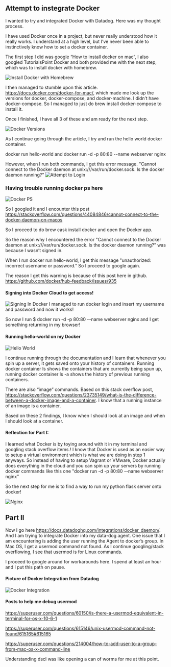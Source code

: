 ## Attempt to instegrate Docker
I wanted to try and integrated Docker with Datadog. Here was my thought process.
 
I have used Docker once in a project, but never really understood how it really works. I understand at a high level, but I’ve never been able to instinctively know how to set a docker container. 

The first step I did was google “How to install docker on mac”, 
I also googled TutorialsPoint Docker and both provided me with the next step, 
which was to install docker with homebrew.

![Install Docker with Homebrew](screenshots/docker-screenshots/brew-install-docker.png)

I then managed to stumble upon this article. https://docs.docker.com/docker-for-mac/, which made me look up the versions for docker, docker-compose, and docker-machine. I didn’t have docker-compose. So I managed to just do brew install docker-compose to install it. 

Once I finished, I have all 3 of these and am ready for the next step.

![Docker Versions](screenshots/docker-screenshots/docker-version.png)

As I continue going through the article, I try and run the hello world docker container.

docker run hello-world and docker run -d -p 80:80 --name webserver nginx

However, when I run both commands, I get this error message. "Cannot connect to the Docker daemon at unix:///var/run/docker.sock. Is the docker daemon running?”
![Attempt to Login](screenshots/docker-screenshots/logging-in-docker.png)

### Having trouble running docker ps here
![Docker PS](screenshots/docker-screenshots/installing-docker.png)

So I googled it and I encounter this post https://stackoverflow.com/questions/44084846/cannot-connect-to-the-docker-daemon-on-macos

So I proceed to do brew cask install docker and open the Docker app. 

So the reason why I encountered the error "Cannot connect to the Docker daemon at unix:///var/run/docker.sock. Is the docker daemon running?” was because I wasn’t signed in. 

When I run docker run hello-world, I get this message "unauthorized: incorrect username or password.” So I proceed to google again. 

The reason I get this warning is because of this post here in github. https://github.com/docker/hub-feedback/issues/935

#### Signing into Docker Cloud to get access!
![Signing In Docker](screenshots/docker-screenshots/docker-cloud.png)
I managed to run docker login and insert my username and password and now it works!

So now I run $ docker run -d -p 80:80 --name webserver nginx and I get something returning in my browser!

#### Running hello-world on my Docker
![Hello World](screenshots/docker-screenshots/hello-world.png)


I continue running through the documentation and I learn that whenever you spin up a server, it gets saved onto your history of containers. Running docker container ls shows the containers that are currently being spun up, running docker container ls -a shows the history of previous running containers.

There are also “image” commands. Based on this stack overflow post, https://stackoverflow.com/questions/23735149/what-is-the-difference-between-a-docker-image-and-a-container. I know that a running instance of an image is a container.

Based on these 2 findings, I know when I should look at an image and when I should look at a container.

#### Reflection for Part I:  
I learned what Docker is by toying around with it in my terminal and googling stack overflow items.! I know that Docker is used as an easier way to setup a virtual environment which is what we are doing in step 1 anyways. So instead of having to setup Vagrant or VMware, Docker actually does everything in the cloud and you can spin up your servers by running docker commands like this one "docker run -d -p 80:80 --name webserver nginx”

So the next step for me is to find a way to run my python flask server onto docker! 

![Nginx](screenshots/docker-screenshots/nginx.png)

## Part II
Now I go here https://docs.datadoghq.com/integrations/docker_daemon/.
And I am trying to integrate Docker into my data-dog agent.
One issue that I am encountering is adding the user running the Agent to docker’s group. In Mac OS, I get a usermod command not found. As I continue googling/stack overflowing, I see that usermod is for Linux commands. 

I proceed to google around for workarounds here. I spend at least an hour and I put this path on pause. 

#### Picture of Docker Integration from Datadog
![Docker Integration](screenshots/docker-screenshots/datadog-docker.png)



#### Posts to help me debug usermod
https://superuser.com/questions/60150/is-there-a-usermod-equivalent-in-terminal-for-os-x-10-6-1  

https://superuser.com/questions/615146/unix-usermod-command-not-found/615165#615165

https://superuser.com/questions/214004/how-to-add-user-to-a-group-from-mac-os-x-command-line

Understanding dscl was like opening a can of worms for me at this point. 


